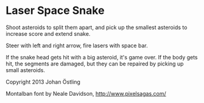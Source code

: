 Laser Space Snake
=================

Shoot asteroids to split them apart, and pick up the smallest asteroids to increase score and extend snake.

Steer with left and right arrow, fire lasers with space bar.

If the snake head gets hit with a big asteroid, it's game over. If the body gets hit, the segments are
damaged, but they can be repaired by picking up small asteroids.


Copyright 2013 Johan Östling

Montalban font by Neale Davidson, http://www.pixelsagas.com/
